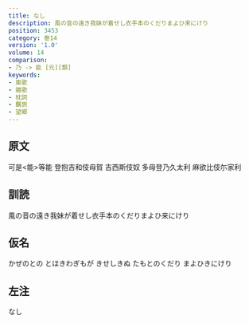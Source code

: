 ```yaml
---
title: なし
description: 風の音の遠き我妹が着せし衣手本のくだりまよひ来にけり
position: 3453
category: 巻14
version: '1.0'
volume: 14
comparison:
- 乃 -> 能 [元][類]
keywords:
- 東歌
- 雑歌
- 枕詞
- 羈旅
- 望郷
---
```


## 原文

可是<能>等能 登抱吉和伎母賀 吉西斯伎奴 多母登乃久太利 麻欲比伎尓家利

## 訓読

風の音の遠き我妹が着せし衣手本のくだりまよひ来にけり

## 仮名

かぜのとの とほきわぎもが きせしきぬ たもとのくだり まよひきにけり

## 左注

なし
